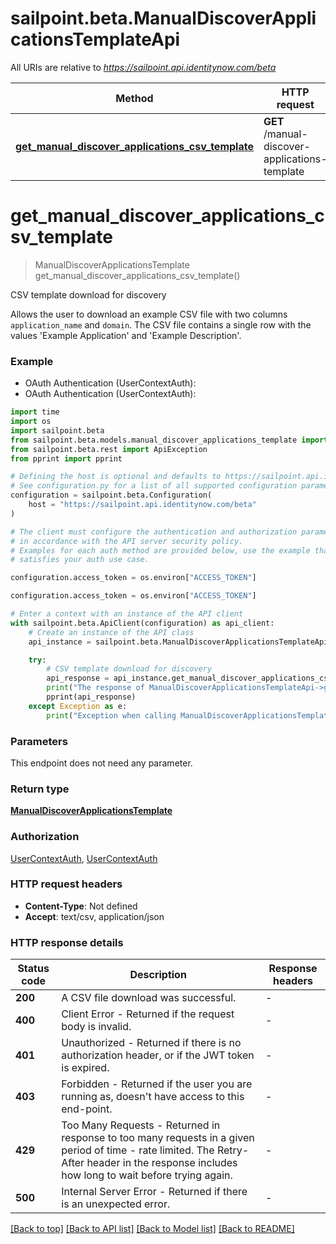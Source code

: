 # sailpoint.beta.ManualDiscoverApplicationsTemplateApi

All URIs are relative to *https://sailpoint.api.identitynow.com/beta*

Method | HTTP request | Description
------------- | ------------- | -------------
[**get_manual_discover_applications_csv_template**](ManualDiscoverApplicationsTemplateApi.md#get_manual_discover_applications_csv_template) | **GET** /manual-discover-applications-template | CSV template download for discovery


# **get_manual_discover_applications_csv_template**
> ManualDiscoverApplicationsTemplate get_manual_discover_applications_csv_template()

CSV template download for discovery

Allows the user to download an example CSV file with two columns `application_name` and `domain`. The CSV file contains a single row with the values 'Example Application' and 'Example Description'. 

### Example

* OAuth Authentication (UserContextAuth):
* OAuth Authentication (UserContextAuth):

```python
import time
import os
import sailpoint.beta
from sailpoint.beta.models.manual_discover_applications_template import ManualDiscoverApplicationsTemplate
from sailpoint.beta.rest import ApiException
from pprint import pprint

# Defining the host is optional and defaults to https://sailpoint.api.identitynow.com/beta
# See configuration.py for a list of all supported configuration parameters.
configuration = sailpoint.beta.Configuration(
    host = "https://sailpoint.api.identitynow.com/beta"
)

# The client must configure the authentication and authorization parameters
# in accordance with the API server security policy.
# Examples for each auth method are provided below, use the example that
# satisfies your auth use case.

configuration.access_token = os.environ["ACCESS_TOKEN"]

configuration.access_token = os.environ["ACCESS_TOKEN"]

# Enter a context with an instance of the API client
with sailpoint.beta.ApiClient(configuration) as api_client:
    # Create an instance of the API class
    api_instance = sailpoint.beta.ManualDiscoverApplicationsTemplateApi(api_client)

    try:
        # CSV template download for discovery
        api_response = api_instance.get_manual_discover_applications_csv_template()
        print("The response of ManualDiscoverApplicationsTemplateApi->get_manual_discover_applications_csv_template:\n")
        pprint(api_response)
    except Exception as e:
        print("Exception when calling ManualDiscoverApplicationsTemplateApi->get_manual_discover_applications_csv_template: %s\n" % e)
```



### Parameters

This endpoint does not need any parameter.

### Return type

[**ManualDiscoverApplicationsTemplate**](ManualDiscoverApplicationsTemplate.md)

### Authorization

[UserContextAuth](../README.md#UserContextAuth), [UserContextAuth](../README.md#UserContextAuth)

### HTTP request headers

 - **Content-Type**: Not defined
 - **Accept**: text/csv, application/json

### HTTP response details

| Status code | Description | Response headers |
|-------------|-------------|------------------|
**200** | A CSV file download was successful. |  -  |
**400** | Client Error - Returned if the request body is invalid. |  -  |
**401** | Unauthorized - Returned if there is no authorization header, or if the JWT token is expired. |  -  |
**403** | Forbidden - Returned if the user you are running as, doesn&#39;t have access to this end-point. |  -  |
**429** | Too Many Requests - Returned in response to too many requests in a given period of time - rate limited. The Retry-After header in the response includes how long to wait before trying again. |  -  |
**500** | Internal Server Error - Returned if there is an unexpected error. |  -  |

[[Back to top]](#) [[Back to API list]](../README.md#documentation-for-api-endpoints) [[Back to Model list]](../README.md#documentation-for-models) [[Back to README]](../README.md)


